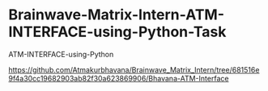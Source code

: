 # Brainwave-Matrix-Intern-ATM-INTERFACE-using-Python-Task
ATM-INTERFACE-using-Python

https://github.com/Atmakurbhavana/Brainwave_Matrix_Intern/tree/681516e9f4a30cc19682903ab82f30a623869906/Bhavana-ATM-Interface
